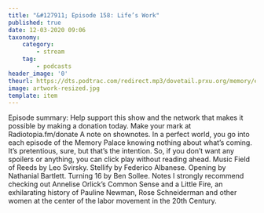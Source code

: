 ```yaml
---
title: "&#127911; Episode 158: Life’s Work"
published: true
date: 12-03-2020 09:06
taxonomy:
    category:
        - stream
    tag:
        - podcasts
header_image: '0'
theurl: https://dts.podtrac.com/redirect.mp3/dovetail.prxu.org/memory/eaa59178-7813-41fe-b195-5257b75e2438/thememorypalace.mp3
image: artwork-resized.jpg
template: item
--- 
```

Episode summary: Help support this show and the network that makes it possible by making a donation today. Make your mark at Radiotopia.fm/donate A note on shownotes. In a perfect world, you go into each episode of the Memory Palace knowing nothing about what’s coming. It’s pretentious, sure, but that’s the intention. So, if you don’t want any spoilers or anything, you can click play without reading ahead. Music Field of Reeds by Leo Svirsky. Stellify by Federico Albanese. Opening by Nathanial Bartlett. Turning 16 by Ben Sollee. Notes I strongly recommend checking out Annelise Orlick’s Common Sense and a Little Fire, an exhilarating history of Pauline Newman, Rose Schneiderman and other women at the center of the labor movement in the 20th Century.

